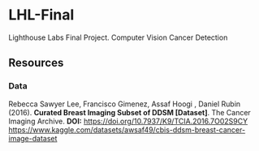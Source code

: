 # LHL-Final
Lighthouse Labs Final Project. Computer Vision Cancer Detection 

## Resources
### Data
 Rebecca Sawyer Lee, Francisco Gimenez, Assaf Hoogi , Daniel Rubin  (2016). **Curated Breast Imaging Subset of DDSM [Dataset]**. The Cancer Imaging Archive. **DOI:**  https://doi.org/10.7937/K9/TCIA.2016.7O02S9CY
https://www.kaggle.com/datasets/awsaf49/cbis-ddsm-breast-cancer-image-dataset